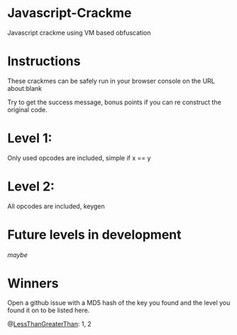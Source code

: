# Javascript-Crackme
Javascript crackme using VM based obfuscation

# Instructions
These crackmes can be safely run in your browser console on the URL about:blank

Try to get the success message, bonus points if you can re construct the original code.

# Level 1:
Only used opcodes are included, simple if x == y

# Level 2:
All opcodes are included, keygen

# Future levels in development
###### maybe

# Winners
Open a github issue with a MD5 hash of the key you found and the level you found it on to be listed here.

@[LessThanGreaterThan](https://github.com/LessThanGreaterThan): 1, 2
